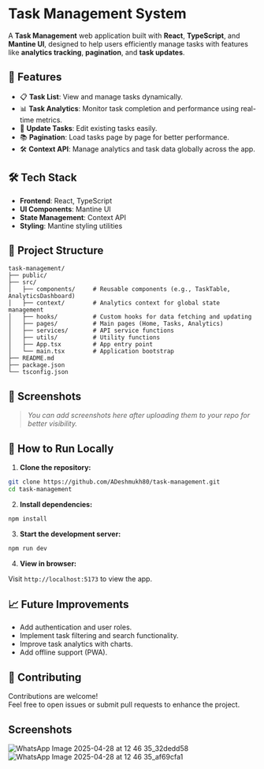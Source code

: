 # Task Management System

A **Task Management** web application built with **React**, **TypeScript**, and **Mantine UI**, designed to help users efficiently manage tasks with features like **analytics tracking**, **pagination**, and **task updates**.

## 🚀 Features

- 📋 **Task List**: View and manage tasks dynamically.
- 📊 **Task Analytics**: Monitor task completion and performance using real-time metrics.
- 🔄 **Update Tasks**: Edit existing tasks easily.
- 📚 **Pagination**: Load tasks page by page for better performance.
- 🛠 **Context API**: Manage analytics and task data globally across the app.

## 🛠 Tech Stack

- **Frontend**: React, TypeScript
- **UI Components**: Mantine UI
- **State Management**: Context API
- **Styling**: Mantine styling utilities

## 📂 Project Structure

```
task-management/
├── public/
├── src/
│   ├── components/     # Reusable components (e.g., TaskTable, AnalyticsDashboard)
│   ├── context/        # Analytics context for global state management
│   ├── hooks/          # Custom hooks for data fetching and updating
│   ├── pages/          # Main pages (Home, Tasks, Analytics)
│   ├── services/       # API service functions
│   ├── utils/          # Utility functions
│   ├── App.tsx         # App entry point
│   └── main.tsx        # Application bootstrap
├── README.md
├── package.json
└── tsconfig.json
```

## 📸 Screenshots

> _You can add screenshots here after uploading them to your repo for better visibility._

## 🧩 How to Run Locally

1. **Clone the repository:**

```bash
git clone https://github.com/ADeshmukh80/task-management.git
cd task-management
```

2. **Install dependencies:**

```bash
npm install
```

3. **Start the development server:**

```bash
npm run dev
```

4. **View in browser:**

Visit `http://localhost:5173` to view the app.

## 📈 Future Improvements

- Add authentication and user roles.
- Implement task filtering and search functionality.
- Improve task analytics with charts.
- Add offline support (PWA).

## 🤝 Contributing

Contributions are welcome!  
Feel free to open issues or submit pull requests to enhance the project.

## Screenshots

![WhatsApp Image 2025-04-28 at 12 46 35_32dedd58](https://github.com/user-attachments/assets/dd730859-2b25-4475-9eab-8bce94fd50c7)
![WhatsApp Image 2025-04-28 at 12 46 35_af69cfa1](https://github.com/user-attachments/assets/766b0682-1ac1-46c0-a90c-725c73d6aed1)


